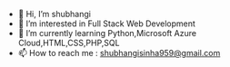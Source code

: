 - 👋 Hi, I’m shubhangi
- 👀 I’m interested in Full Stack Web Development 
- 🌱 I’m currently learning Python,Microsoft Azure Cloud,HTML,CSS,PHP,SQL
- 📫 How to reach me : shubhangisinha959@gmail.com

<!---
shubhangisinha959/shubhangisinha959 is a ✨ special ✨ repository because its `README.md` (this file) appears on your GitHub profile.
You can click the Preview link to take a look at your changes.
--->
